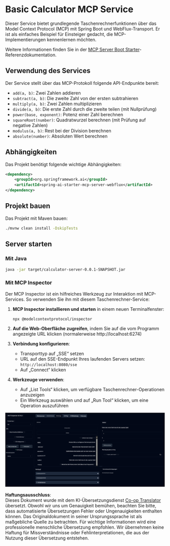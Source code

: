 <!--
CO_OP_TRANSLATOR_METADATA:
{
  "original_hash": "ed9cab32cc67c12d8969b407aa47100a",
  "translation_date": "2025-07-13T17:51:48+00:00",
  "source_file": "03-GettingStarted/01-first-server/solution/java/README.md",
  "language_code": "de"
}
-->
# Basic Calculator MCP Service

Dieser Service bietet grundlegende Taschenrechnerfunktionen über das Model Context Protocol (MCP) mit Spring Boot und WebFlux-Transport. Er ist als einfaches Beispiel für Einsteiger gedacht, die MCP-Implementierungen kennenlernen möchten.

Weitere Informationen finden Sie in der [MCP Server Boot Starter](https://docs.spring.io/spring-ai/reference/api/mcp/mcp-server-boot-starter-docs.html)-Referenzdokumentation.


## Verwendung des Services

Der Service stellt über das MCP-Protokoll folgende API-Endpunkte bereit:

- `add(a, b)`: Zwei Zahlen addieren
- `subtract(a, b)`: Die zweite Zahl von der ersten subtrahieren
- `multiply(a, b)`: Zwei Zahlen multiplizieren
- `divide(a, b)`: Die erste Zahl durch die zweite teilen (mit Nullprüfung)
- `power(base, exponent)`: Potenz einer Zahl berechnen
- `squareRoot(number)`: Quadratwurzel berechnen (mit Prüfung auf negative Zahlen)
- `modulus(a, b)`: Rest bei der Division berechnen
- `absolute(number)`: Absoluten Wert berechnen

## Abhängigkeiten

Das Projekt benötigt folgende wichtige Abhängigkeiten:

```xml
<dependency>
    <groupId>org.springframework.ai</groupId>
    <artifactId>spring-ai-starter-mcp-server-webflux</artifactId>
</dependency>
```

## Projekt bauen

Das Projekt mit Maven bauen:
```bash
./mvnw clean install -DskipTests
```

## Server starten

### Mit Java

```bash
java -jar target/calculator-server-0.0.1-SNAPSHOT.jar
```

### Mit MCP Inspector

Der MCP Inspector ist ein hilfreiches Werkzeug zur Interaktion mit MCP-Services. So verwenden Sie ihn mit diesem Taschenrechner-Service:

1. **MCP Inspector installieren und starten** in einem neuen Terminalfenster:
   ```bash
   npx @modelcontextprotocol/inspector
   ```

2. **Auf die Web-Oberfläche zugreifen**, indem Sie auf die vom Programm angezeigte URL klicken (normalerweise http://localhost:6274)

3. **Verbindung konfigurieren**:
   - Transporttyp auf „SSE“ setzen
   - URL auf den SSE-Endpunkt Ihres laufenden Servers setzen: `http://localhost:8080/sse`
   - Auf „Connect“ klicken

4. **Werkzeuge verwenden**:
   - Auf „List Tools“ klicken, um verfügbare Taschenrechner-Operationen anzuzeigen
   - Ein Werkzeug auswählen und auf „Run Tool“ klicken, um eine Operation auszuführen

![MCP Inspector Screenshot](../../../../../../translated_images/tool.40e180a7b0d0fe2067cf96435532b01f63f7f8619d6b0132355a04b426b669ac.de.png)

**Haftungsausschluss**:  
Dieses Dokument wurde mit dem KI-Übersetzungsdienst [Co-op Translator](https://github.com/Azure/co-op-translator) übersetzt. Obwohl wir uns um Genauigkeit bemühen, beachten Sie bitte, dass automatisierte Übersetzungen Fehler oder Ungenauigkeiten enthalten können. Das Originaldokument in seiner Ursprungssprache ist als maßgebliche Quelle zu betrachten. Für wichtige Informationen wird eine professionelle menschliche Übersetzung empfohlen. Wir übernehmen keine Haftung für Missverständnisse oder Fehlinterpretationen, die aus der Nutzung dieser Übersetzung entstehen.